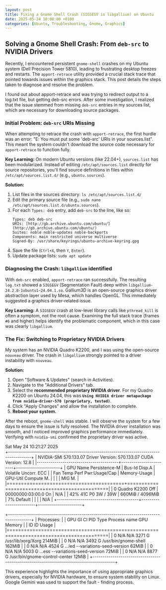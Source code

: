```yaml
---
layout: post
title: Fixing a Gnome Shell Crash (SIGSEGV in libgallium) on Ubuntu
date: 2025-05-24 10:00:00 +0100
categories: [Ubuntu, Troubleshooting, Gnome, Graphics]
---
```


## Solving a Gnome Shell Crash: From `deb-src` to NVIDIA Drivers

Recently, I encountered persistent `gnome-shell` crashes on my Ubuntu system (Dell Precision Tower 5810), leading to frustrating desktop freezes and restarts. The `apport-retrace` utility provided a crucial stack trace that pointed towards issues within the graphics stack. This post details the steps taken to diagnose and resolve the problem.

I found out about apport-retrace and was trying to redirect output to a log.txt file, but getting deb-src errors. After some investigation, I realized that the issue stemmed from missing `deb-src` entries in my sources list, which are necessary for downloading source packages.

### Initial Problem: `deb-src` URIs Missing

When attempting to retrace the crash with `apport-retrace`, the first hurdle was an error: "E: You must put some 'deb-src' URIs in your sources.list". This meant the system couldn't download the source code necessary for `apport-retrace` to function fully.

**Key Learning:** On modern Ubuntu versions (like 22.04+), `sources.list` has been modularized. Instead of editing `/etc/apt/sources.list` directly for source repositories, you'll find source definitions in files within `/etc/apt/sources.list.d/` (e.g., `ubuntu.sources`).

**Solution:**
1.  List files in the sources directory: `ls /etc/apt/sources.list.d/`
2.  Edit the primary source file (e.g., `sudo nano /etc/apt/sources.list.d/ubuntu.sources`).
3.  For each `Types: deb` entry, add `deb-src` to the line, like so:
    ```
    Types: deb deb-src
    URIs: [http://gb.archive.ubuntu.com/ubuntu/](http://gb.archive.ubuntu.com/ubuntu/)
    Suites: noble noble-updates noble-backports
    Components: main restricted universe multiverse
    Signed-By: /usr/share/keyrings/ubuntu-archive-keyring.gpg
    ```
4.  Save the file (`Ctrl+X`, then `Y`, `Enter`).
5.  Update package lists: `sudo apt update`

### Diagnosing the Crash: `libgallium` identified

With `deb-src` enabled, `apport-retrace` ran successfully. The resulting `log.txt` showed a `SIGSEGV` (Segmentation Fault) deep within `libgallium-24.2.8-1ubuntu1~24.04.1.so`. Gallium3D is an open-source graphics driver abstraction layer used by Mesa, which handles OpenGL. This immediately suggested a graphics driver-related issue.

**Key Learning:** A `SIGSEGV` crash at low-level library calls like `pthread_kill` is often a symptom, not the root cause. Examining the full stack trace (frames `#6` and higher) helps identify the problematic component, which in this case was clearly `libgallium`.

### The Fix: Switching to Proprietary NVIDIA Drivers

My system has an NVIDIA Quadro K2200, and I was using the open-source `nouveau` driver. The crash in `libgallium` strongly pointed to a driver instability with `nouveau`.

**Solution:**
1.  Open "Software & Updates" (search in Activities).
2.  Navigate to the "Additional Drivers" tab.
3.  Select the **recommended proprietary NVIDIA driver**. For my Quadro K2200 on Ubuntu 24.04, this was **`Using NVIDIA driver metapackage from nvidia-driver-570 (proprietary, tested)`**.
4.  Click "Apply Changes" and allow the installation to complete.
5.  **Reboot your system.**

After the reboot, `gnome-shell` was stable. I will observe the system for a few days to ensure the issue is fully resolved. The NVIDIA driver installation was smooth, and I noticed improved graphics performance immediately.
 Verifying with `nvidia-smi` confirmed the proprietary driver was active.

 Sat May 24 10:21:27 2025       
+-----------------------------------------------------------------------------------------+
| NVIDIA-SMI 570.133.07             Driver Version: 570.133.07     CUDA Version: 12.8     |
|-----------------------------------------+------------------------+----------------------+
| GPU  Name                 Persistence-M | Bus-Id          Disp.A | Volatile Uncorr. ECC |
| Fan  Temp   Perf          Pwr:Usage/Cap |           Memory-Usage | GPU-Util  Compute M. |
|                                         |                        |               MIG M. |
|=========================================+========================+======================|
|   0  Quadro K2200                   Off |   00000000:03:00.0  On |                  N/A |
| 42%   41C    P0              3W /   39W |     660MiB /   4096MiB |      7%      Default |
|                                         |                        |                  N/A |
+-----------------------------------------+------------------------+----------------------+
                                                                                         
+-----------------------------------------------------------------------------------------+
| Processes:                                                                              |
|  GPU   GI   CI              PID   Type   Process name                        GPU Memory |
|        ID   ID                                                               Usage      |
|=========================================================================================|
|    0   N/A  N/A            3271      G   /usr/lib/xorg/Xorg                      214MiB |
|    0   N/A  N/A            3492      G   /usr/bin/gnome-shell                    162MiB |
|    0   N/A  N/A            4524      G   ...led --variations-seed-version         62MiB |
|    0   N/A  N/A            5003      G   ...ess --variations-seed-version         72MiB |
|    0   N/A  N/A            8877      G   /usr/bin/gnome-control-center            12MiB |
+-----------------------------------------------------------------------------------------+

This experience highlights the importance of using appropriate graphics drivers, especially for NVIDIA hardware, to ensure system stability on Linux. Google Gemini was used to support the fault - finding process.